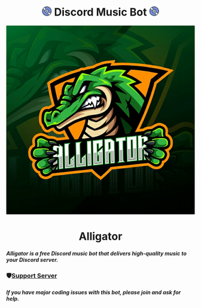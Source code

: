 <h1 align="center"><img src="./media/logo.gif" width="25px"> Discord Music Bot <img src="./media/logo.gif" width="25px"></h1>

<div align="center"> <img src="./media/banner.jpg"> </div>

<h1 align="center"> Alligator </h1>

##### Alligator is a free Discord music bot that delivers high-quality music to your Discord server.

### 🛡[Support Server](https://discord.gg/aDhVYEH) 
##### If you have major coding issues with this bot, please join and ask for help.
